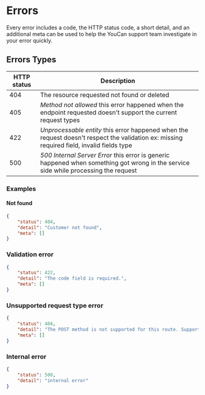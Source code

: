 # Errors
Every error includes a code, the HTTP status code, a short detail, and an additional meta can be used 
to help the YouCan support team investigate in your error quickly.

## Errors Types

| HTTP status | Description                                     | 
| ----------- | ---------------------------------------------- |
| 404         | The resource requested not found or deleted |
| 405         | _Method not allowed_ this error happened when the endpoint requested doesn't support the current request types |
| 422         | _Unprocessable entity_ this error happened when the request doesn't respect the validation ex: missing required field, invalid fields type|
| 500         | _500 Internal Server Error_ this error is generic happened when something got wrong in the service side while processing the request  |


### Examples

#### Not found
```json
{
    "status": 404,
    "detail": "Customer not found",
    "meta": []
}
```

### Validation error 
```json
{
    "status": 422,
    "detail": "The code field is required.",
    "meta": []
}
```

### Unsupported request type error
```json
{
    "status": 404,
    "detail": "The POST method is not supported for this route. Supported methods: GET, HEAD, PUT, DELETE.",
    "meta": []
}
```

### Internal error
```json
{
    "status": 500,
    "detail": "internal error"
}
```
